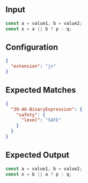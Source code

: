 
## Input
```javascript input
const a = value1, b = value2;
const x = a || b ? p : q;
```

## Configuration
```json configuration
{
  "extension": "js"
}
```

## Expected Matches
```json expected matches
{
  "39-46-BinaryExpression": {
    "safety": {
      "level": "SAFE"
    }
  }
}
```

## Expected Output
```javascript expected output
const a = value1, b = value2;
const x = b || a ? p : q;
```
